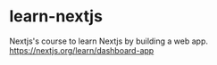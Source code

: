 # learn-nextjs
Nextjs's course to learn Nextjs by building a web app. https://nextjs.org/learn/dashboard-app
